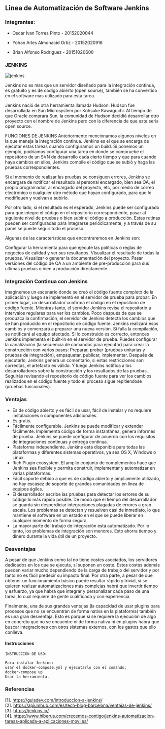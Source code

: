 ## Linea de Automatización de Software Jenkins
### Integrantes:
- Oscar Ivan Torres Pinto - 20152020044

- Yohan Arles Almonacid Ortiz - 20152020916 

- Brian Alfonso Rodriguez - 20151020600


### JENKINS
![jenkins](https://user-images.githubusercontent.com/30842893/59559339-6c05dc80-8fca-11e9-8344-8d6326bb9e6c.png)

Jenkins no es mas que un servidor diseñado para la integración continua, es gratuito y es de código abierto (open source), también se ha convertido en el software mas utilizado para esta tarea.

Jenkins nació de otra herramienta llamada Hudson. Hudson fue desarrollada en Sun Microsystem por Kohsuke Kawaguchi. Al tiempo de que Oracle comprara Sun, la comunidad de Hudson decidió desarrollar otro proyecto con el nombre de Jenkins pero con la diferencia de que este seria open source.

 FUNCIONES DE JENKINS
Anteriormente mencionamos algunos niveles en la que maneja la integración continua. Jenkins es el que se encarga de ejecutar estas tareas cuando configuramos un build. Si ponemos un ejemplo, podríamos configurar una tarea en donde se compruebe el repositorio de un SVN de desarrollo cada cierto tiempo y que para cuando haya cambios en ellos, Jenkins compile el código que se subió y haga las pruebas correspondientes.

Si al momento de realizar las pruebas se consiguen errores, Jenkins se encargara de notificar el resultado al personal encargado, bien sea QA, el propio programador, al encargado del proyecto, etc, por medio de correo electrónico o cualquier otro método que hayan configurado, para que lo modifiquen y vuelvan a subirlo.

Por otro lado, si el resultado es el esperado, Jenkins puede ser configurado para que integre el código en el repositorio correspondiente, pasar al siguiente nivel de pruebas o bien subir el código a producción. Estas rutinas pueden ser configuradas para integrarse periódicamente, y a través de su panel se puede seguir todo el proceso.

Algunas de las características que encontraremos en Jenkins son:

Configurar la herramienta para que ejecute las políticas o reglas de negocios de calidad y ver sus resultados.
Visualizar el resultado de todas la pruebas.
Visualizar o generar la documentación del proyecto.
Pasar versiones del código de QA a un ambiente de pre-producción para sus ultimas pruebas o bien a producción directamente.

### Integración Continua con Jenkins
Imaginemos un escenario donde se creó el código fuente completo de la aplicación y luego se implementó en el servidor de prueba para probar:
En primer lugar, un desarrollador confirma el código en el repositorio de código fuente.
Mientras tanto, el servidor Jenkins revisa el repositorio a intervalos regulares para ver los cambios.
Poco después de que se produzca la confirmación, el servidor de Jenkins detecta los cambios que se han producido en el repositorio de código fuente.
Jenkins realizará esos cambios y comenzará a preparar una nueva versión.
Si falla la compilación, se notificará al equipo afectado.
Si lo construido es correcto, entonces Jenkins implementa el built-in en el servidor de prueba.
Puedes configurar la canalización (la secuencia de comandos para ejecutar) para crear la construcción con varios pasos:
Preparar, probar (pruebas unitarias y pruebas de integración), empaquetar, publicar, implementar.
Después de ejecutarlo, Jenkins genera un comentario, si estas restricciones son correctas, el artefacto es válido. Y luego Jenkins notifica a los desarrolladores sobre la construcción y los resultados de las pruebas.
Seguirás revisando el repositorio de código fuente para ver los cambios realizados en el código fuente y todo el proceso sigue repitiendose (pruebas funcionales).

### Ventajas

- Es de código abierto y es fácil de usar, fácil de instalar y no requiere instalaciones o componentes adicionales.
- Es gratis.
- Fácilmente configurable. Jenkins se puede modificar y extender fácilmente. Implementa código de forma instantánea, genera informes de prueba. Jenkins se puede configurar de acuerdo con los requisitos de integraciones continuas y entrega continua.
- Plataforma independiente. Jenkins está disponible para todas las plataformas y diferentes sistemas operativos, ya sea OS X, Windows o Linux.
- Rich Plugin ecosystem. El amplio conjunto de complementos hace que Jenkins sea flexible y permita construir, implementar y automatizar en varias plataformas.
- Fácil soporte debido a que es de código abierto y ampliamente utilizado, no hay escasez de soporte de grandes comunidades en línea de equipos ágiles.
- El desarrollador escribe las pruebas para detectar los errores de su código lo más rápido posible. De modo que el tiempo del desarrollador se guarda sin desperdiciar integraciones plagadas de errores a gran escala.
Los problemas se detectan y resuelven casi de inmediato, lo que mantiene el software en un estado en el que se puede liberar en cualquier momento de forma segura.
- La mayor parte del trabajo de integración está automatizado. Por lo tanto, los problemas de integración son menores. Esto ahorra tiempo y dinero durante la vida útil de un proyecto.
### Desventajas
A pesar de que Jenkins como tal no tiene costes asociados, los servidores dedicados en los que se ejecuta, sí suponen un coste. Estos costes además pueden variar mucho dependiendo de la carga de trabajo del servidor y por tanto no es fácil predecir su impacto final. Por otra parte, a pesar de que obtener un funcionamiento básico puede resultar rápido y trivial, si se quieren realizar automatizaciones más complejas habrá que invertir tiempo y esfuerzo, ya que habrá que integrar y personalizar cada paso de una tarea, lo cual requiere de gente cualificada y con experiencia.

Finalmente, una de sus grandes ventajas (la capacidad de usar plugins para procesos que no se encuentran de forma nativa en la plataforma) también es una gran desventaja. Esto es porque si se requiere la ejecución de algo en concreto que no se encuentre ni de forma nativa ni en plugins habrá que buscar integraciones con otros sistemas externos, con los gastos que ello conlleva.
#### Instrucciones
```sh
INSTRUCCIÓN DE USO:

Para instalar Jenkins:
usar el docker-compose.yml y ejecutarlo con el comando:
docker-compose up
Usar la herramienta.
```
### Referencias 
[1]. https://guiadev.com/introduccion-a-jenkins/ <br />
[2]. https://apiumhub.com/es/tech-blog-barcelona/ventajas-de-jenkins/<br />
[3]. https://jenkins.io/ <br />
[4]. https://www.hiberus.com/crecemos-contigo/jenkins-automatizacion-tareas-aplicada-a-aplicaciones-moviles/ <br />
